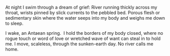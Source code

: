 At night I swim through a dream of grief:
River running thickly across my throat,
wrists pinned by slick currents to the pebbled bed.
Porous flesh or sedimentary skin
where the water seeps into my body
and weighs me down to sleep. 

I wake, an Antaean spring. 
I hold the borders of my body closed,
where no rogue touch or word of love
or wretched wave of want can steal in to hold me.
I move, scaleless, through the sunken-earth day.
No river calls me home.